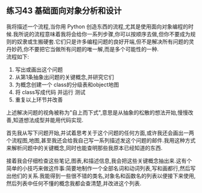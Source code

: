 ## 练习43 基础面向对象分析和设计
我将描述一个流程,当你用 Python 创造东西的流程,尤其是使用面向对象编程的时候.我所说的流程意味着我将会给你一系列步骤,你可以按顺序去做,但你不要成为规则的奴隶或生搬硬套.它们只是许多编程问题的良好开端,但不是解决所有问题的灵丹妙药,你不要把它当做所有问题的唯一解,而是多个可能性的一种.  
流程如下:
1. 写出或画出这个问题
2. 从第1条抽象出问题的关键概念,并研究它们
3. 为概念创建一个 class的分级表和object地图
4. 将 class写成代码 并运行 测试
5. 重复以上环节并改善

上述解决问题的视角被称为"自上而下式",意思是从抽象的松散的想法开始,慢慢改善,知道想法成型并能用代码实现.  

首先我从写下问题开始,并试着思考关于这个问题的任何方面,或许我还会画出一两个流程图,地图,甚至我还会给我自己写一系列描述发这个问题的邮件.我用这种方式来解析问题中的关键概念,同时也能查明那些我原本已经知道的东西.

接着我会仔细检查这些笔记,图表,和描述信息,我会把这些关键概念抽出来.这有个简单的小技巧来做这件事:简要地制作一个全部名词和动词列表,写和画都行,然后写出他们的关系.我能得到一些很不错的类名,对象名和函数名的列表以便接下来使用,然后列表中任何不懂的概念我都会查清楚,并改进这个列表.
